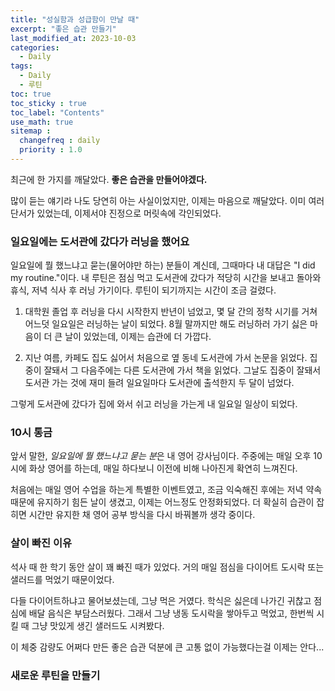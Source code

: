 ```yaml
---
title: "성실함과 성급함이 만날 때"
excerpt: "좋은 습관 만들기"
last_modified_at: 2023-10-03
categories: 
  - Daily
tags: 
  - Daily
  - 루틴
toc: true
toc_sticky : true
toc_label: "Contents"
use_math: true
sitemap :
  changefreq : daily
  priority : 1.0
---
```


최근에 한 가지를 깨달았다. **좋은 습관을 만들어야겠다.**

많이 듣는 얘기라 나도 당연히 아는 사실이었지만, 이제는 마음으로 깨달았다.
이미 여러 단서가 있었는데, 이제서야 진정으로 머릿속에 각인되었다.

### 일요일에는 도서관에 갔다가 러닝을 했어요

일요일에 뭘 했느냐고 묻는(물어야만 하는) 분들이 계신데, 그때마다 내 대답은 "I did my routine."이다.
내 루틴은 점심 먹고 도서관에 갔다가 적당히 시간을 보내고 돌아와 휴식, 저녁 식사 후 러닝 가기이다.
루틴이 되기까지는 시간이 조금 걸렸다.

1) 대학원 졸업 후 러닝을 다시 시작한지 반년이 넘었고, 몇 달 간의 정착 시기를 거쳐 어느덧 일요일은 러닝하는 날이 되었다. 8월 말까지만 해도 러닝하러 가기 싫은 마음이 더 큰 날이 있었는데, 이제는 습관에 더 가깝다.

2) 지난 여름, 카페도 집도 싫어서 처음으로 옆 동네 도서관에 가서 논문을 읽었다.
집중이 잘돼서 그 다음주에는 다른 도서관에 가서 책을 읽었다.
그날도 집중이 잘돼서 도서관 가는 것에 재미 들려 일요일마다 도서관에 출석한지 두 달이 넘었다.

그렇게 도서관에 갔다가 집에 와서 쉬고 러닝을 가는게 내 일요일 일상이 되었다.

### 10시 통금

앞서 말한, *일요일에 뭘 했느냐고 묻는 분*은 내 영어 강사님이다.
주중에는 매일 오후 10시에 화상 영어를 하는데, 매일 하다보니 이전에 비해 나아진게 확연히 느껴진다.

처음에는 매일 영어 수업을 하는게 특별한 이벤트였고, 조금 익숙해진 후에는 저녁 약속 때문에 유지하기 힘든 날이 생겼고, 이제는 어느정도 안정화되었다.
더 확실히 습관이 잡히면 시간만 유지한 채 영어 공부 방식을 다시 바꿔볼까 생각 중이다.

### 살이 빠진 이유

석사 때 한 학기 동안 살이 꽤 빠진 때가 있었다.
거의 매일 점심을 다이어트 도시락 또는 샐러드를 먹었기 때문이었다.

다들 다이어트하냐고 물어보셨는데, 그냥 먹은 거였다.
학식은 싫은데 나가긴 귀찮고 점심에 배달 음식은 부담스러웠다. 
그래서 그냥 냉동 도시락을 쌓아두고 먹었고, 한번씩 시킬 때 그냥 맛있게 생긴 샐러드도 시켜봤다.

이 체중 감량도 어쩌다 만든 좋은 습관 덕분에 큰 고통 없이 가능했다는걸 이제는 안다...

### 새로운 루틴을 만들기

<!-- 1시가 자기 적당한 시간이야! -->
<!-- 식사 후 디저트 먹기-->
<!-- 다이어트를 하자 -->
<!-- 웃기게도, 과거회상조차 루틴을 하며 함 -->

